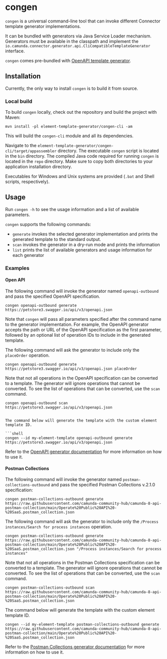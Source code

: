 # congen

`congen` is a universal command-line tool that can invoke different Connector template generator implementations.

It can be bundled with generators via Java Service Loader mechanism. Generators must be available in the classpath
and implement the `io.camunda.connector.generator.api.CliCompatibleTemplateGenerator` interface.

`congen` comes pre-bundled with [OpenAPI template generator](../openapi-parser).

## Installation

Currently, the only way to install `congen` is to build it from source.

### Local build

To build `congen` locally, check out the repository and build the project with Maven:

```shell
mvn install -pl element-template-generator/congen-cli -am
```

This will build the `congen-cli` module and all its dependencies.

Navigate to the `element-template-generator/congen-cli/target/appassembler` directory.
The executable `congen` script is located in the `bin` directory. The compiled Java code required for
running `congen` is located in the `repo` directory. Make sure to copy both directories to your application installation directory.

Executables for Windows and Unix systems are provided (`.bat` and Shell scripts, respectively).

## Usage

Run `congen -h` to see the usage information and a list of available parameters.

`congen` supports the following commands:
- `generate` invokes the selected generator implementation and prints the generated template to the standard output.
- `scan` invokes the generator in a dry-run mode and prints the information
- `list` prints the list of available generators and usage information for each generator

### Examples

#### Open API

The following command will invoke the generator named `openapi-outbound` and pass the specified OpenAPI specification.

```shell
congen openapi-outbound generate https://petstore3.swagger.io/api/v3/openapi.json
```

Note that `congen` will pass all parameters specified after the command name to the generator implementation.
For example, the OpenAPI generator accepts the path or URL of the OpenAPI specification as the first parameter,
followed by an optional list of operation IDs to include in the generated template.

The following command will ask the generator to include only the `placeOrder` operation.

```shell
congen openapi-outbound generate https://petstore3.swagger.io/api/v3/openapi.json placeOrder
```

Note that not all operations in the OpenAPI specification can be converted to a template. The generator will
ignore operations that cannot be converted. To see the list of operations that can be converted, use the `scan` command.

```shell
congen openapi-outbound scan https://petstore3.swagger.io/api/v3/openapi.json
```

```shell

The command below will generate the template with the custom element template ID.

```shell
congen --id my-element-template openapi-outbound generate https://petstore3.swagger.io/api/v3/openapi.json
```

Refer to the [OpenAPI generator documentation](../openapi-parser/README.md) for more information on
how to use it.

#### Postman Collections

The following command will invoke the generator named `postman-collections-outbound` and pass the specified Postman Collections v.2.1.0 specification:

```shell
congen postman-collections-outbound generate https://raw.githubusercontent.com/camunda-community-hub/camunda-8-api-postman-collection/main/Operate%20Public%20API%20-%20SaaS.postman_collection.json
```

The following command will ask the generator to include only the `/Process instances/Search for process instances` operation.

```shell
congen postman-collections-outbound generate https://raw.githubusercontent.com/camunda-community-hub/camunda-8-api-postman-collection/main/Operate%20Public%20API%20-%20SaaS.postman_collection.json "/Process instances/Search for process instances"
```

Note that not all operations in the Postman Collections specification can be converted to a template. The generator will
ignore operations that cannot be converted. To see the list of operations that can be converted, use the `scan` command.

```shell
congen postman-collections-outbound scan https://raw.githubusercontent.com/camunda-community-hub/camunda-8-api-postman-collection/main/Operate%20Public%20API%20-%20SaaS.postman_collection.json
```

The command below will generate the template with the custom element template ID.

```shell
congen --id my-element-template postman-collections-outbound generate https://raw.githubusercontent.com/camunda-community-hub/camunda-8-api-postman-collection/main/Operate%20Public%20API%20-%20SaaS.postman_collection.json
```

Refer to the [Postman Collections generator documentation](../postman-collections-parser/README.md) for more information on
how to use it.
